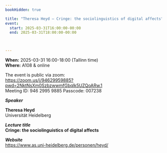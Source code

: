 ```yaml
---
bookHidden: true

title: "Theresa Heyd – Cringe: the sociolinguistics of digital affects"
event:
  start: 2025-03-31T16:00:00-00:00
  end: 2025-03-31T18:00:00-00:00
  


---
```


**When:** 2025-03-31 16:00-18:00 (Tallinn time)   
**Where:** A108 & online  

The event is public via zoom:   
https://zoom.us/j/94629959885?pwd=2NktNsXm0SzbzwwmfGbqlk5UZQoARw.1  
Meeting ID: 946 2995 9885 Passcode: 007238  

<!--more-->
***Speaker***  

**Theresa Heyd**  
Universität Heidelberg    

***Lecture title***  
**Cringe: the sociolinguistics of digital affects**   

***Website***  
https://www.as.uni-heidelberg.de/personen/heyd/  

